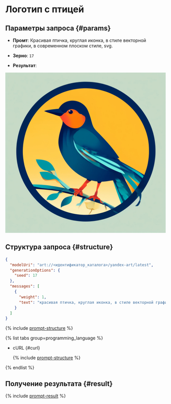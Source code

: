 # Логотип с птицей

## Параметры запроса {#params}

* **Промт**: Красивая птичка, круглая иконка, в стиле векторной графики, в современном плоском стиле, svg.

* **Зерно**: `17`

* **Результат**:

![logo-bird](../../../_assets/yandexgpt/logo-bird.jpeg)

## Структура запроса {#structure}

```json
{
  "modelUri": "art://<идентификатор_каталога>/yandex-art/latest",
  "generationOptions": {
    "seed": 17
  },
  "messages": [
    {
      "weight": 1,
      "text": "красивая птичка, круглая иконка, в стиле векторной графики, в современном плоском стиле, svg"
    }
  ]
}
```

{% include [prompt-structure](../../../_includes/foundation-models/yandexart/api-parameters.md) %}

{% list tabs group=programming_language %}

- cURL {#curl}

  {% include [prompt-structure](../../../_includes/foundation-models/yandexart/prompt-request.md) %}

{% endlist %}

## Получение результата {#result}

{% include [prompt-result](../../../_includes/foundation-models/yandexart/prompt-result.md) %}
